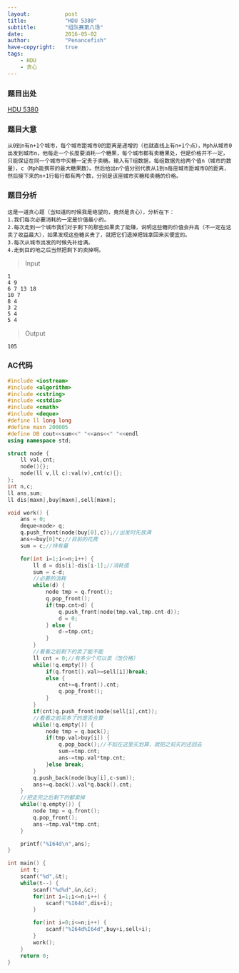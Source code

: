 ```yaml
---
layout:           post
title:            "HDU 5380"
subtitle:         "组队赛第八场"
date:             2016-05-02
author:           "Penancefish"
have-copyright:   true
tags:
    - HDU
    - 贪心
---
```


### 题目出处
[HDU 5380](http://acm.hdu.edu.cn/showproblem.php?pid=5380)

### 题目大意
	从0到n有n+1个城市，每个城市距城市0的距离是递增的（也就直线上有n+1个点），Mph从城市0出发到城市n，他每走一个长度要消耗一个糖果，每个城市都有卖糖果处，但是价格并不一定，只能保证在同一个城市中买糖一定贵于卖糖。输入有T组数据，每组数据先给两个值n（城市的数量），c（Mph能携带的最大糖果数）。然后给出n个值分别代表从1到n每座城市距城市0的距离，然后接下来的n+1行每行都有两个数，分别是该座城市买糖和卖糖的价格。

### 题目分析
	这是一道贪心题（当知道的时候我是绝望的，竟然是贪心），分析在下：
	1.我们每次必要消耗的一定是价值最小的。
	2.每次走到一个城市我们对于剩下的那些如果卖了能赚，说明这些糖的价值会升高（不一定在这卖了收益最大），如果发现这些糖买贵了，就把它们退掉把钱拿回来买便宜的。
	3.每次从城市出发的时候先补给满。
	4.走到目的地之后当然把剩下的卖掉啊。

>Input

```
1
4 9
6 7 13 18
10 7
8 4
3 2
5 4
5 4
```

>Output

```
105
```

### AC代码
```cpp
#include <iostream>
#include <algorithm>
#include <cstring>
#include <cstdio>
#include <cmath>
#include <deque>
#define ll long long
#define maxn 200005
#define DB cout<<sum<<" "<<ans<<" "<<endl
using namespace std;

struct node {
	ll val,cnt;
	node(){};
	node(ll v,ll c):val(v),cnt(c){};
};
int n,c;
ll ans,sum;
ll dis[maxn],buy[maxn],sell[maxn];

void work() {
	ans = 0;
	deque<node> q;
	q.push_front(node(buy[0],c));//出发时先放满
	ans+=buy[0]*c;//目前的花费
	sum = c;//持有量

	for(int i=1;i<=n;i++) {
		ll d = dis[i]-dis[i-1];//消耗值
		sum = c-d;
		//必要的消耗
		while(d) {
			node tmp = q.front();
			q.pop_front();
			if(tmp.cnt>d) {
				q.push_front(node(tmp.val,tmp.cnt-d));
				d = 0;
			} else {
				d-=tmp.cnt;
			}
		}
		//看看之前剩下的卖了能不能
		ll cnt = 0;//有多少个可以卖（改价格）
		while(!q.empty()) {
			if(q.front().val>=sell[i])break;
			else {
				cnt+=q.front().cnt;
				q.pop_front();
			}
		}
		if(cnt)q.push_front(node(sell[i],cnt));
		//看看之前买多了的是否合算
		while(!q.empty()) {
			node tmp = q.back();
			if(tmp.val>buy[i]) {
				q.pop_back();//不如在这里买划算，就把之前买的还回去
				sum-=tmp.cnt;
				ans-=tmp.val*tmp.cnt;
			}else break;
		}
		q.push_back(node(buy[i],c-sum));
		ans+=q.back().val*q.back().cnt;
	}
	//把走完之后剩下的都卖掉
	while(!q.empty()) {
		node tmp = q.front();
		q.pop_front();
		ans-=tmp.val*tmp.cnt;
	}

	printf("%I64d\n",ans);
}

int main() {
	int t;
	scanf("%d",&t);
	while(t--) {
		scanf("%d%d",&n,&c);
		for(int i=1;i<=n;i++) {
			scanf("%I64d",dis+i);
		}

		for(int i=0;i<=n;i++) {
			scanf("%I64d%I64d",buy+i,sell+i);
		}
		work();
	}
	return 0;
}
```